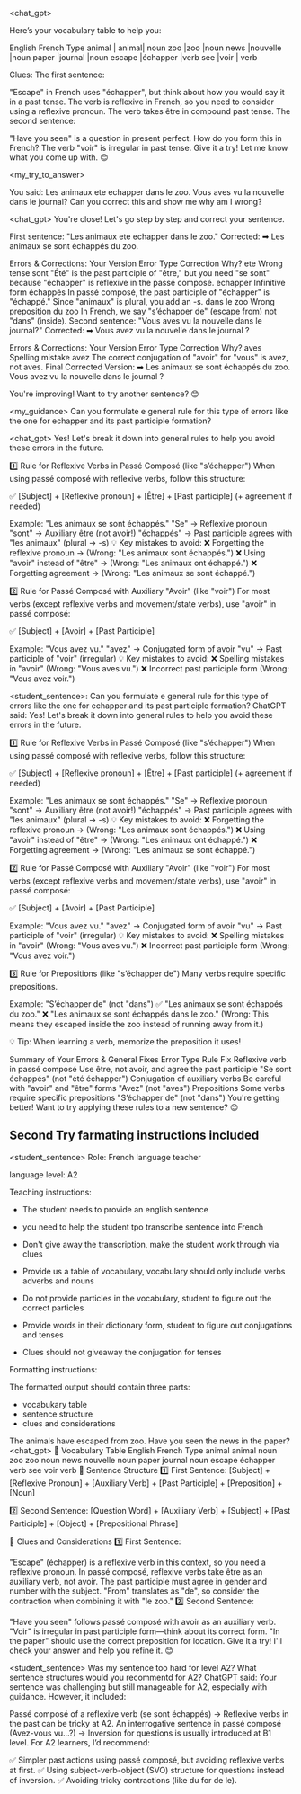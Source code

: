 <chat_gpt>

Here’s your vocabulary table to help you:

English	French	Type
animal  |  animal|	noun
zoo	    |zoo	 |noun
news	|nouvelle |noun
paper	|journal	|noun
escape	|échapper	|verb
see	    |voir    |	verb

Clues:
The first sentence:

"Escape" in French uses "échapper", but think about how you would say it in a past tense.
The verb is reflexive in French, so you need to consider using a reflexive pronoun.
The verb takes être in compound past tense.
The second sentence:

"Have you seen" is a question in present perfect. How do you form this in French?
The verb "voir" is irregular in past tense.
Give it a try! Let me know what you come up with. 😊


<my_try_to_answer>

You said:
Les animaux ete echapper dans le zoo. Vous aves vu la nouvelle dans le journal? Can you correct this and show me why am I wrong?

<chat_gpt>
You're close! Let's go step by step and correct your sentence.

First sentence: "Les animaux ete echapper dans le zoo."
Corrected:
➡ Les animaux se sont échappés du zoo.

Errors & Corrections:
Your Version	Error Type	Correction	Why?
ete	Wrong tense	sont	"Été" is the past participle of "être," but you need "se sont" because "échapper" is reflexive in the passé composé.
echapper	Infinitive form	échappés	In passé composé, the past participle of "échapper" is "échappé." Since "animaux" is plural, you add an -s.
dans le zoo	Wrong preposition	du zoo	In French, we say "s’échapper de" (escape from) not "dans" (inside).
Second sentence: "Vous aves vu la nouvelle dans le journal?"
Corrected:
➡ Vous avez vu la nouvelle dans le journal ?

Errors & Corrections:
Your Version	Error Type	Correction	Why?
aves	Spelling mistake	avez	The correct conjugation of "avoir" for "vous" is avez, not aves.
Final Corrected Version:
➡ Les animaux se sont échappés du zoo. Vous avez vu la nouvelle dans le journal ?

You're improving! Want to try another sentence? 😊

<my_guidance>
Can you formulate e general rule for this type of errors like the one for echapper and its past participle formation?

<chat_gpt>
Yes! Let's break it down into general rules to help you avoid these errors in the future.

1️⃣ Rule for Reflexive Verbs in Passé Composé (like "s’échapper")
When using passé composé with reflexive verbs, follow this structure:

✅ [Subject] + [Reflexive pronoun] + [Être] + [Past participle] (+ agreement if needed)

Example: "Les animaux se sont échappés."
"Se" → Reflexive pronoun
"sont" → Auxiliary être (not avoir!)
"échappés" → Past participle agrees with "les animaux" (plural → -s)
💡 Key mistakes to avoid:
❌ Forgetting the reflexive pronoun → (Wrong: "Les animaux sont échappés.")
❌ Using "avoir" instead of "être" → (Wrong: "Les animaux ont échappé.")
❌ Forgetting agreement → (Wrong: "Les animaux se sont échappé.")

2️⃣ Rule for Passé Composé with Auxiliary "Avoir" (like "voir")
For most verbs (except reflexive verbs and movement/state verbs), use "avoir" in passé composé:

✅ [Subject] + [Avoir] + [Past Participle]

Example: "Vous avez vu."
"avez" → Conjugated form of avoir
"vu" → Past participle of "voir" (irregular)
💡 Key mistakes to avoid:
❌ Spelling mistakes in "avoir" (Wrong: "Vous aves vu.")
❌ Incorrect past participle form (Wrong: "Vous avez voir.")

<student_sentence>:
Can you formulate e general rule for this type of errors like the one for echapper and its past participle formation?
ChatGPT said:
Yes! Let's break it down into general rules to help you avoid these errors in the future.

1️⃣ Rule for Reflexive Verbs in Passé Composé (like "s’échapper")
When using passé composé with reflexive verbs, follow this structure:

✅ [Subject] + [Reflexive pronoun] + [Être] + [Past participle] (+ agreement if needed)

Example: "Les animaux se sont échappés."
"Se" → Reflexive pronoun
"sont" → Auxiliary être (not avoir!)
"échappés" → Past participle agrees with "les animaux" (plural → -s)
💡 Key mistakes to avoid:
❌ Forgetting the reflexive pronoun → (Wrong: "Les animaux sont échappés.")
❌ Using "avoir" instead of "être" → (Wrong: "Les animaux ont échappé.")
❌ Forgetting agreement → (Wrong: "Les animaux se sont échappé.")

2️⃣ Rule for Passé Composé with Auxiliary "Avoir" (like "voir")
For most verbs (except reflexive verbs and movement/state verbs), use "avoir" in passé composé:

✅ [Subject] + [Avoir] + [Past Participle]

Example: "Vous avez vu."
"avez" → Conjugated form of avoir
"vu" → Past participle of "voir" (irregular)
💡 Key mistakes to avoid:
❌ Spelling mistakes in "avoir" (Wrong: "Vous aves vu.")
❌ Incorrect past participle form (Wrong: "Vous avez voir.")

3️⃣ Rule for Prepositions (like "s’échapper de")
Many verbs require specific prepositions.

Example: "S’échapper de" (not "dans")
✅ "Les animaux se sont échappés du zoo."
❌ "Les animaux se sont échappés dans le zoo." (Wrong: This means they escaped inside the zoo instead of running away from it.)

💡 Tip: When learning a verb, memorize the preposition it uses!

Summary of Your Errors & General Fixes
Error Type	Rule	Fix
Reflexive verb in passé composé	Use être, not avoir, and agree the past participle	"Se sont échappés" (not "été échapper")
Conjugation of auxiliary verbs	Be careful with "avoir" and "être" forms	"Avez" (not "aves")
Prepositions	Some verbs require specific prepositions	"S’échapper de" (not "dans")
You're getting better! Want to try applying these rules to a new sentence? 😊


## Second Try farmating instructions included




<student_sentence>
Role: French language teacher

language level: A2



Teaching instructions:
- The student needs to provide an english sentence
- you need to help the student tpo transcribe sentence into French

- Don't give away the transcription, make the student work through via clues
- Provide us a table of vocabulary, vocabulary should only include verbs adverbs and nouns
- Do not provide particles in the vocabulary, student to figure out the correct particles
- Provide words in their dictionary form, student to figure out conjugations and tenses
- Clues should not giveaway the conjugation for tenses

Formatting instructions:

The formatted output should contain three parts:
- vocabukary table
- sentence structure
- clues and considerations


The animals have escaped from zoo. Have you seen the news in the paper?
<chat_gpt>
📌 Vocabulary Table
English	French	Type
animal	animal	noun
zoo	zoo	noun
news	nouvelle	noun
paper	journal	noun
escape	échapper	verb
see	voir	verb
📌 Sentence Structure
1️⃣ First Sentence:
[Subject] + [Reflexive Pronoun] + [Auxiliary Verb] + [Past Participle] + [Preposition] + [Noun]

2️⃣ Second Sentence:
[Question Word] + [Auxiliary Verb] + [Subject] + [Past Participle] + [Object] + [Prepositional Phrase]

📌 Clues and Considerations
1️⃣ First Sentence:

"Escape" (échapper) is a reflexive verb in this context, so you need a reflexive pronoun.
In passé composé, reflexive verbs take être as an auxiliary verb, not avoir.
The past participle must agree in gender and number with the subject.
"From" translates as "de", so consider the contraction when combining it with "le zoo."
2️⃣ Second Sentence:

"Have you seen" follows passé composé with avoir as an auxiliary verb.
"Voir" is irregular in past participle form—think about its correct form.
"In the paper" should use the correct preposition for location.
Give it a try! I'll check your answer and help you refine it. 😊




<student_sentence>
Was my sentence too hard for level A2? What sentence structures would you recommentd for A2?
ChatGPT said:
Your sentence was challenging but still manageable for A2, especially with guidance. However, it included:

Passé composé of a reflexive verb (se sont échappés) → Reflexive verbs in the past can be tricky at A2.
An interrogative sentence in passé composé (Avez-vous vu…?) → Inversion for questions is usually introduced at B1 level.
For A2 learners, I’d recommend:

✅ Simpler past actions using passé composé, but avoiding reflexive verbs at first.
✅ Using subject-verb-object (SVO) structure for questions instead of inversion.
✅ Avoiding tricky contractions (like du for de le).